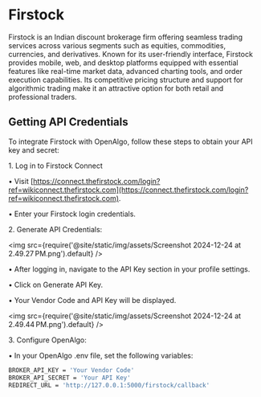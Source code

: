 # Firstock

Firstock is an Indian discount brokerage firm offering seamless trading services across various segments such as equities, commodities, currencies, and derivatives. Known for its user-friendly interface, Firstock provides mobile, web, and desktop platforms equipped with essential features like real-time market data, advanced charting tools, and order execution capabilities. Its competitive pricing structure and support for algorithmic trading make it an attractive option for both retail and professional traders.

## Getting API Credentials

To integrate Firstock with OpenAlgo, follow these steps to obtain your API key and secret:

1\. Log in to Firstock Connect

• Visit [https://connect.thefirstock.com/login?ref=wikiconnect.thefirstock.com](https://connect.thefirstock.com/login?ref=wikiconnect.thefirstock.com).

• Enter your Firstock login credentials.

2\. Generate API Credentials:

<img
  src={require('@site/static/img/assets/Screenshot 2024-12-24 at 2.49.27 PM.png').default}
/>

• After logging in, navigate to the API Key section in your profile settings.

• Click on Generate API Key.

• Your Vendor Code and API Key will be displayed.

<img
  src={require('@site/static/img/assets/Screenshot 2024-12-24 at 2.49.44 PM.png').default}
/>

3\. Configure OpenAlgo:

• In your OpenAlgo .env file, set the following variables:

```bash
BROKER_API_KEY = 'Your Vendor Code'
BROKER_API_SECRET = 'Your API Key'
REDIRECT_URL = 'http://127.0.0.1:5000/firstock/callback'
```
